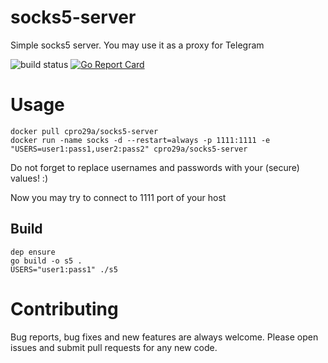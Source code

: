 # socks5-server
Simple socks5 server. You may use it as a proxy for Telegram

![build status](https://img.shields.io/docker/build/cpro29a/socks5-server.svg)
[![Go Report Card](https://goreportcard.com/badge/github.com/C-Pro/socks5-server)](https://goreportcard.com/report/github.com/C-Pro/socks5-server)


# Usage

```
docker pull cpro29a/socks5-server
docker run -name socks -d --restart=always -p 1111:1111 -e "USERS=user1:pass1,user2:pass2" cpro29a/socks5-server
```

Do not forget to replace usernames and passwords with your (secure) values! :)

Now you may try to connect to 1111 port of your host

## Build
```
dep ensure
go build -o s5 .
USERS="user1:pass1" ./s5
```

# Contributing
Bug reports, bug fixes and new features are always welcome.
Please open issues and submit pull requests for any new code.
